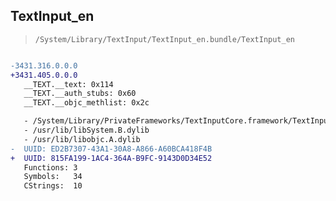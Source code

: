 ## TextInput_en

> `/System/Library/TextInput/TextInput_en.bundle/TextInput_en`

```diff

-3431.316.0.0.0
+3431.405.0.0.0
   __TEXT.__text: 0x114
   __TEXT.__auth_stubs: 0x60
   __TEXT.__objc_methlist: 0x2c

   - /System/Library/PrivateFrameworks/TextInputCore.framework/TextInputCore
   - /usr/lib/libSystem.B.dylib
   - /usr/lib/libobjc.A.dylib
-  UUID: ED2B7307-43A1-30A8-A866-A60BCA418F4B
+  UUID: 815FA199-1AC4-364A-B9FC-9143D0D34E52
   Functions: 3
   Symbols:   34
   CStrings:  10

```
